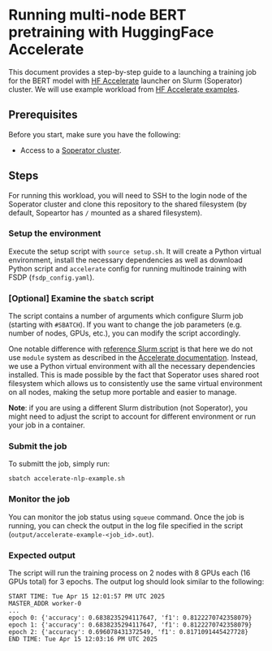# Running multi-node BERT pretraining with HuggingFace Accelerate
This document provides a step-by-step guide to a launching a training job for the BERT model with [HF Accelerate](https://github.com/huggingface/accelerate) launcher on Slurm (Soperator) cluster. We will use example workload from [HF Accelerate examples](https://github.com/huggingface/accelerate/blob/main/examples/complete_nlp_example.py).

## Prerequisites

Before you start, make sure you have the following:
- Access to a [Soperator cluster](https://nebius.com/services/soperator).

## Steps

For running this workload, you will need to SSH to the login node of the Soperator cluster and clone this repository to the shared filesystem (by default, Sopeartor has `/` mounted as a shared filesystem).

### Setup the environment

Execute the setup script with `source setup.sh`. It will create a Python virtual environment, install the necessary dependencies as well as download Python script and `accelerate` config for running multinode training with FSDP (`fsdp_config.yaml`).

### [Optional] Examine the `sbatch` script

The script contains a number of arguments which configure Slurm job (starting with `#SBATCH`). If you want to change the job parameters (e.g. number of nodes, GPUs, etc.), you can modify the script accordingly.

One notable difference with [reference Slurm script](https://github.com/huggingface/accelerate/blob/main/examples/slurm/submit_multinode_fsdp.sh) is that here we do not use `module` system as described in the [Accelerate documentation](https://github.com/huggingface/accelerate/blob/main/examples/README.md#slurm-scripts). Instead, we use a Python virtual environment with all the necessary dependencies installed. This is made possible by the fact that Soperator uses shared root filesystem which allows us to consistently use the same virtual environment on all nodes, making the setup more portable and easier to manage.

**Note**: if you are using a different Slurm distribution (not Soperator), you might need to adjust the script to account for different environment or run your job in a container.

### Submit the job

To submitt the job, simply run:
```
sbatch accelerate-nlp-example.sh
```

### Monitor the job

You can monitor the job status using `squeue` command. Once the job is running, you can check the output in the log file specified in the script (`output/accelerate-example-<job_id>.out`).

### Expected output

The script will run the training process on 2 nodes with 8 GPUs each (16 GPUs total) for 3 epochs. The output log  should look similar to the following:
```
START TIME: Tue Apr 15 12:01:57 PM UTC 2025
MASTER_ADDR worker-0
...
epoch 0: {'accuracy': 0.6838235294117647, 'f1': 0.8122270742358079}
epoch 1: {'accuracy': 0.6838235294117647, 'f1': 0.8122270742358079}
epoch 2: {'accuracy': 0.696078431372549, 'f1': 0.8171091445427728}
END TIME: Tue Apr 15 12:03:16 PM UTC 2025
```
